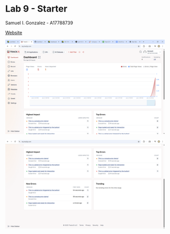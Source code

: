 # Lab 9 - Starter

Samuel I. Gonzalez - A17788739

[Website](https://samglez11.github.io/Lab9_Starter/)

![ss1](screenshots/errors.png)

![ss2](screenshots/errors2.png)
